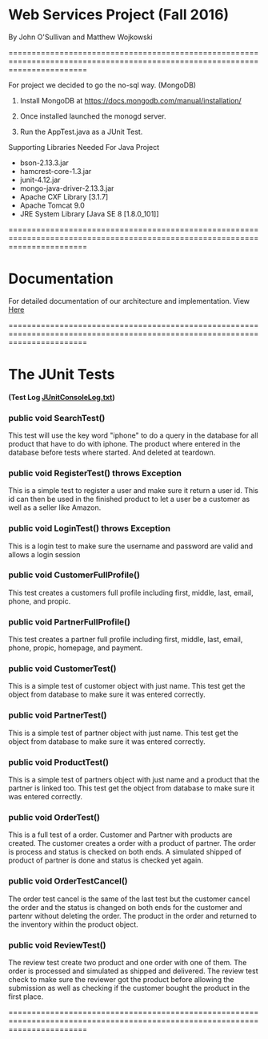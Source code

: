 # Web Services Project (Fall 2016) 

By John O'Sullivan and Matthew Wojkowski

=============================================================================================================================

For project we decided to go the no-sql way. (MongoDB)

1) Install MongoDB at https://docs.mongodb.com/manual/installation/

2) Once installed launched the monogd server.

3) Run the AppTest.java as a JUnit Test.

Supporting Libraries Needed For Java Project

- bson-2.13.3.jar
- hamcrest-core-1.3.jar
- junit-4.12.jar
- mongo-java-driver-2.13.3.jar
- Apache CXF Library [3.1.7]
- Apache Tomcat 9.0
- JRE System Library [Java SE 8 [1.8.0_101]]

=============================================================================================================================

# Documentation

For detailed documentation of our architecture and implementation. View <a href="https://github.com/johnosullivan/WSP/blob/master/Documentation.md">Here</a>


=============================================================================================================================

# The JUnit Tests 

#### (Test Log <a href="https://github.com/johnosullivan/WSP/blob/master/JUnitConsoleLog.txt">JUnitConsoleLog.txt</a>)

### public void SearchTest() 

This test will use the key word "iphone" to do a query in the database for all product that  have to do with iphone. The product where entered in the database before tests where started. And deleted at teardown.

### public void RegisterTest() throws Exception 

This is a simple test to register a user and make sure it return a user id. This id can then be used in the finished product to let a user be a customer as well as a seller like Amazon.

### public void LoginTest() throws Exception

This is a login test to make sure the username and password are valid and allows a login session

### public void CustomerFullProfile() 

This test creates a customers full profile including first, middle, last, email, phone, and propic.

### public void PartnerFullProfile() 

This test creates a partner full profile including first, middle, last, email, phone, propic, homepage, and payment.

### public void CustomerTest() 

This is a simple test of customer object with just name.  This test get the object from database to make sure it was entered correctly.

### public void PartnerTest()

This is a simple test of partner object with just name.  This test get the object from database to make sure it was entered correctly.

### public void ProductTest()

This is a simple test of partners object with just name and a product that the partner is linked too. This test get the object from database to make sure it was entered correctly.

### public void OrderTest()

This is a full test of a order. Customer and Partner with products are created. The customer creates a order with a product of partner. The order is process and status is checked on both ends. A simulated shipped of product of partner is done and status is checked yet again.

### public void OrderTestCancel()

The order test cancel is the same of the last test but the customer cancel the order and the status is changed on both ends for the customer and partenr without deleting the order. The product in the order and returned to the inventory within the product object.

### public void ReviewTest()

The review test create two product and one order with one of them. The order is processed and simulated as shipped and delivered. The review test check to make sure the reviewer got the product before allowing the submission as well as checking if the customer bought the product in the first place.


=============================================================================================================================










